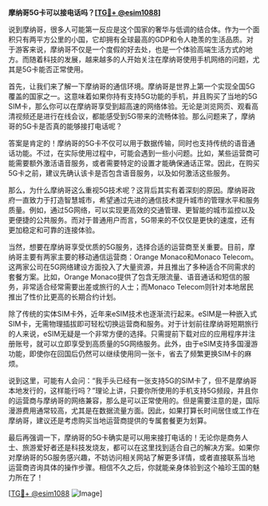 **摩纳哥5G卡可以接电话吗？[[TG💪+ @esim1088](https://t.me/s/esim1088)]**

说到摩纳哥，很多人可能第一反应是这个国家的奢华与低调的结合体。作为一个面积只有两平方公里的小国，它却拥有全球最高的GDP和令人艳羡的生活品质。对于游客来说，摩纳哥不仅是一个度假的好去处，也是一个体验高端生活方式的地方。而随着科技的发展，越来越多的人开始关注在摩纳哥使用手机网络的问题，尤其是5G卡能否正常使用。

首先，让我们来了解一下摩纳哥的通信环境。摩纳哥是世界上第一个实现全国5G覆盖的国家之一。这意味着如果你持有支持5G功能的手机，并且购买了当地的5G SIM卡，那么你可以在摩纳哥享受到超高速的网络体验。无论是浏览网页、观看高清视频还是进行在线会议，都能感受到5G带来的流畅体验。那么问题来了，摩纳哥的5G卡是否真的能够接打电话呢？

答案是肯定的！摩纳哥的5G卡不仅可以用于数据传输，同时也支持传统的语音通话功能。不过，在实际使用过程中，可能会遇到一些小问题。比如，某些运营商可能需要额外激活语音服务，或者需要特定的设置才能确保通话正常。因此，在购买5G卡之前，建议先确认该卡是否包含语音服务，以及如何激活这些服务。

那么，为什么摩纳哥这么重视5G技术呢？这背后其实有着深刻的原因。摩纳哥政府一直致力于打造智慧城市，希望通过先进的通信技术提升城市的管理水平和服务质量。例如，通过5G网络，可以实现更高效的交通管理、更智能的城市监控以及更便捷的公共服务。而对于普通用户而言，5G带来的不仅仅是更快的速度，还有更加稳定和可靠的连接体验。

当然，想要在摩纳哥享受优质的5G服务，选择合适的运营商至关重要。目前，摩纳哥主要有两家主要的移动通信运营商：Orange Monaco和Monaco Telecom。这两家公司在5G网络建设方面投入了大量资源，并且推出了多种适合不同需求的套餐方案。比如，Orange Monaco提供了包含无限流量、语音通话和短信的服务，非常适合经常需要出差或旅行的人士；而Monaco Telecom则针对本地居民推出了性价比更高的长期合约计划。

除了传统的实体SIM卡外，近年来eSIM技术也逐渐流行起来。eSIM是一种嵌入式SIM卡，无需物理插拔即可轻松切换运营商和服务。对于计划前往摩纳哥短期旅行的人来说，eSIM无疑是一个非常方便的选择。只需提前下载对应的应用程序并注册账号，就可以立即享受到高质量的5G网络服务。此外，由于eSIM支持多国漫游功能，即使你在回国后仍然可以继续使用同一张卡，省去了频繁更换SIM卡的麻烦。

说到这里，可能有人会问：“我手头已经有一张支持5G的SIM卡了，但不是摩纳哥本地发行的，这样能行吗？”理论上讲，只要你所使用的手机支持5G频段，并且你的运营商与摩纳哥的网络兼容，那么是可以正常使用的。但是需要注意的是，国际漫游费用通常较高，尤其是在数据流量方面。因此，如果打算长时间居住或工作在摩纳哥，建议还是考虑购买当地运营商提供的专属套餐更为划算。

最后再强调一下，摩纳哥的5G卡确实是可以用来接打电话的！无论你是商务人士、旅游爱好者还是科技发烧友，都可以在这里找到适合自己的解决方案。如果你对摩纳哥的5G服务感兴趣，不妨访问相关网站了解更多详情，或者直接联系当地运营商咨询具体的操作步骤。相信不久之后，你就能亲身体验到这个袖珍王国的魅力所在了！

[[TG💪+ @esim1088](https://t.me/s/esim1088) ![Image](https://i.postimg.cc/4NQfJmqS/Snipaste-2025-05-13-00-14-12.png)]